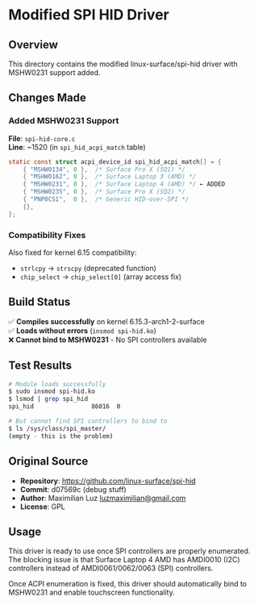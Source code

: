 # Modified SPI HID Driver

## Overview

This directory contains the modified linux-surface/spi-hid driver with MSHW0231 support added.

## Changes Made

### Added MSHW0231 Support

**File**: `spi-hid-core.c`  
**Line**: ~1520 (in `spi_hid_acpi_match` table)

```c
static const struct acpi_device_id spi_hid_acpi_match[] = {
    { "MSHW0134", 0 },  /* Surface Pro X (SQ1) */
    { "MSHW0162", 0 },  /* Surface Laptop 3 (AMD) */
    { "MSHW0231", 0 },  /* Surface Laptop 4 (AMD) */ ← ADDED
    { "MSHW0235", 0 },  /* Surface Pro X (SQ2) */
    { "PNP0C51",  0 },  /* Generic HID-over-SPI */
    {},
};
```

### Compatibility Fixes

Also fixed for kernel 6.15 compatibility:
- `strlcpy` → `strscpy` (deprecated function)
- `chip_select` → `chip_select[0]` (array access fix)

## Build Status

✅ **Compiles successfully** on kernel 6.15.3-arch1-2-surface  
✅ **Loads without errors** (`insmod spi-hid.ko`)  
❌ **Cannot bind to MSHW0231** - No SPI controllers available

## Test Results

```bash
# Module loads successfully
$ sudo insmod spi-hid.ko
$ lsmod | grep spi_hid
spi_hid                86016  0

# But cannot find SPI controllers to bind to
$ ls /sys/class/spi_master/
(empty - this is the problem)
```

## Original Source

- **Repository**: https://github.com/linux-surface/spi-hid
- **Commit**: d07569c (debug stuff)
- **Author**: Maximilian Luz <luzmaximilian@gmail.com>
- **License**: GPL

## Usage

This driver is ready to use once SPI controllers are properly enumerated. The blocking issue is that Surface Laptop 4 AMD has AMDI0010 (I2C) controllers instead of AMDI0061/0062/0063 (SPI) controllers.

Once ACPI enumeration is fixed, this driver should automatically bind to MSHW0231 and enable touchscreen functionality.
